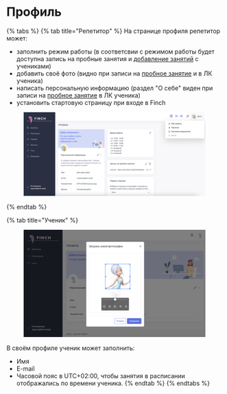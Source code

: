 # Профиль

{% tabs %}
{% tab title="Репетитор" %}
На странице профиля репетитор может:

* заполнить режим работы (в соответсвии с режимом работы будет доступна запись на пробные занятия и [добавление занятий](../zanyatiya-i-videozvonki/dobavlenie-zanyatii.md) с учениками)
* добавить своё фото (видно при записи на [пробное занятие](ssylka-zapis-na-probnoe.md) и в ЛК ученика)
* написать персональную информацию (раздел "О себе" виден при записи на [пробное занятие](ssylka-zapis-na-probnoe.md) в ЛК ученика)
* установить стартовую страницу при входе в Finch

<figure><img src="../.gitbook/assets/image (83).png" alt=""><figcaption></figcaption></figure>


{% endtab %}

{% tab title="Ученик" %}
<figure><img src="../.gitbook/assets/image (52).png" alt=""><figcaption></figcaption></figure>

В своём профиле ученик может заполнить:

* Имя
* E-mail
* Часовой пояс в UTC+02:00, чтобы занятия в расписании отображались по времени ученика.
{% endtab %}
{% endtabs %}
